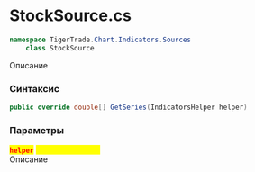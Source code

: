 
# StockSource.cs
```csharp
namespace TigerTrade.Chart.Indicators.Sources  
    class StockSource
```

Описание

### Синтаксис
```csharp
public override double[] GetSeries(IndicatorsHelper helper)
```

### Параметры
<mark style="color:red;">**`helper`**</mark> <mark style="color:yellow;">`IndicatorsHelper`</mark>  
 Описание  
  

                    
                    
